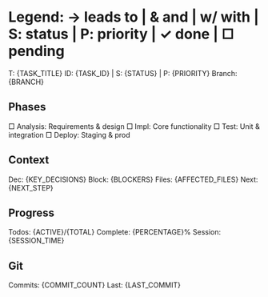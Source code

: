 # Legend: → leads to | & and | w/ with | S: status | P: priority | ✓ done | □ pending

T: {TASK_TITLE}
ID: {TASK_ID} | S: {STATUS} | P: {PRIORITY}
Branch: {BRANCH}

## Phases

□ Analysis: Requirements & design
□ Impl: Core functionality
□ Test: Unit & integration
□ Deploy: Staging & prod

## Context

Dec: {KEY_DECISIONS}
Block: {BLOCKERS}
Files: {AFFECTED_FILES}
Next: {NEXT_STEP}

## Progress

Todos: {ACTIVE}/{TOTAL}
Complete: {PERCENTAGE}%
Session: {SESSION_TIME}

## Git

Commits: {COMMIT_COUNT}
Last: {LAST_COMMIT}
